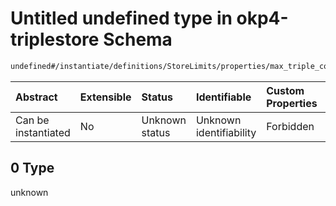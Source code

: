 # Untitled undefined type in okp4-triplestore Schema

```txt
undefined#/instantiate/definitions/StoreLimits/properties/max_triple_count/anyOf/0
```



| Abstract            | Extensible | Status         | Identifiable            | Custom Properties | Additional Properties | Access Restrictions | Defined In                                                                     |
| :------------------ | :--------- | :------------- | :---------------------- | :---------------- | :-------------------- | :------------------ | :----------------------------------------------------------------------------- |
| Can be instantiated | No         | Unknown status | Unknown identifiability | Forbidden         | Allowed               | none                | [okp4-triplestore.json\*](schema/okp4-triplestore.json "open original schema") |

## 0 Type

unknown
